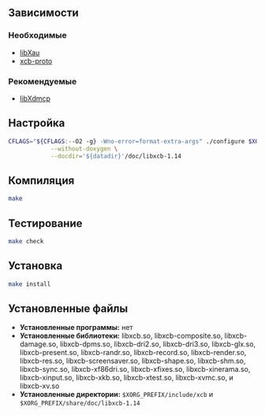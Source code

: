 <package-info :package="package" showsbu2></package-info>

<script>
		new Vue({
		el: '#main',
		data: { package: {} },
		mounted: function () {
				this.getPackage('libxcb');
		},
		methods: {
			getPackage: function(name) {
					getPackage(name)
					.then(response => this.package = response);
			},
		}
  })
</script>

## Зависимости
### Необходимые
* [libXau](libxau.md)
* [xcb-proto](xcb-proto.md)

### Рекомендуемые
* [libXdmcp](libxdmcp.md)

## Настройка

```bash
CFLAGS="${CFLAGS:--O2 -g} -Wno-error=format-extra-args" ./configure $XORG_CONFIG \
            --without-doxygen \
            --docdir='${datadir}'/doc/libxcb-1.14
```

## Компиляция

```bash
make
```

## Тестирование
```bash
make check
```

## Установка
```bash
make install
```

## Установленные файлы
* **Установленные программы:** нет
* **Установленные библиотеки:** libxcb.so, libxcb-composite.so, libxcb-damage.so, libxcb-dpms.so, libxcb-dri2.so, libxcb-dri3.so, libxcb-glx.so, libxcb-present.so, libxcb-randr.so, libxcb-record.so, libxcb-render.so, libxcb-res.so, libxcb-screensaver.so, libxcb-shape.so, libxcb-shm.so, libxcb-sync.so, libxcb-xf86dri.so, libxcb-xfixes.so, libxcb-xinerama.so, libxcb-xinput.so, libxcb-xkb.so, libxcb-xtest.so, libxcb-xvmc.so, и libxcb-xv.so
* **Установленные директории:** `$XORG_PREFIX/include/xcb` и `$XORG_PREFIX/share/doc/libxcb-1.14`
